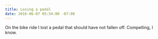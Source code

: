 ```yaml
---
title: Losing a pedal
date: 2016-06-07 05:54:00 -07:00
---
```


On the bike ride I lost a pedal that should have not fallen off. Compelling, I know. 
